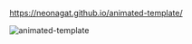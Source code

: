 https://neonagat.github.io/animated-template/


![animated-template](https://user-images.githubusercontent.com/73759315/158076325-114f9728-6314-431e-b20c-0c3e397a0076.png)
